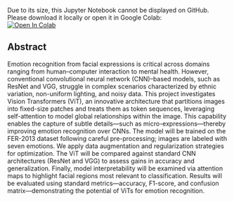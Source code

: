Due to its size, this Jupyter Notebook cannot be displayed on GitHub.  
Please download it locally or open it in Google Colab:  
[![Open In Colab](https://colab.research.google.com/assets/colab-badge.svg)](https://colab.research.google.com/github/Matteo-Di-Iorio-s316606/Polito-Projects/blob/main/Emotion_Recognition_Using_Vision_Transformers/Project_Matteo_Di_Iorio_s316606.ipynb)

## **Abstract**

Emotion recognition from facial expressions is critical across domains ranging from human–computer interaction to mental health. However, conventional convolutional neural network (CNN)–based models, such as ResNet and VGG, struggle in complex scenarios characterized by ethnic variation, non-uniform lighting, and noisy data.
This project investigates Vision Transformers (ViT), an innovative architecture that partitions images into fixed-size patches and treats them as token sequences, leveraging self-attention to model global relationships within the image. This capability enables the capture of subtle details—such as micro-expressions—thereby improving emotion recognition over CNNs.
The model will be trained on the FER-2013 dataset following careful pre-processing; images are labeled with seven emotions. We apply data augmentation and regularization strategies for optimization. The ViT will be compared against standard CNN architectures (ResNet and VGG) to assess gains in accuracy and generalization.
Finally, model interpretability will be examined via attention maps to highlight facial regions most relevant to classification. Results will be evaluated using standard metrics—accuracy, F1-score, and confusion matrix—demonstrating the potential of ViTs for emotion recognition.
